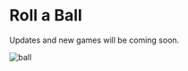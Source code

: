 # Roll a Ball

Updates and new games will be coming soon.

![ball](https://user-images.githubusercontent.com/29498981/35960478-d94f4d7e-0cba-11e8-8b7a-6bbbde38b65d.PNG)
